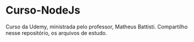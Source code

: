 # Curso-NodeJs
Curso da Udemy, ministrada pelo professor, Matheus Battisti. Compartilho nesse repositório, os arquivos de estudo.

